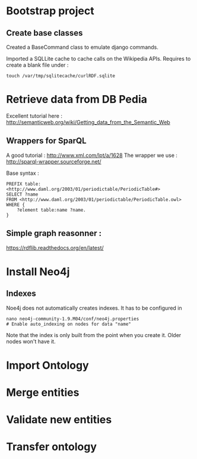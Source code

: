 # Bootstrap project

## Create base classes

Created a BaseCommand class to emulate django commands.

Imported a SQLLite cache to cache calls on the Wikipedia APIs.
Requires to create a blank file under :

```
touch /var/tmp/sqlitecache/curlRDF.sqlite
```








# Retrieve data from DB Pedia

Excellent tutorial here :
http://semanticweb.org/wiki/Getting_data_from_the_Semantic_Web

## Wrappers for SparQL 

A good tutorial : http://www.xml.com/lpt/a/1628
The wrapper we use : http://sparql-wrapper.sourceforge.net/

Base syntax : 

```
PREFIX table: <http://www.daml.org/2003/01/periodictable/PeriodicTable#>
SELECT ?name
FROM <http://www.daml.org/2003/01/periodictable/PeriodicTable.owl>
WHERE { 
    ?element table:name ?name. 
}
```

## Simple graph reasonner :

https://rdflib.readthedocs.org/en/latest/



# Install Neo4j

## Indexes

Noe4j does not automatically creates indexes. It has to be configured in 

```
nano neo4j-community-1.9.M04/conf/neo4j.properties
# Enable auto_indexing on nodes for data "name"
```

Note that the index is only built from the point when you create it. 
Older nodes won't have it.





# Import Ontology


# Merge entities



# Validate new entities



# Transfer ontology